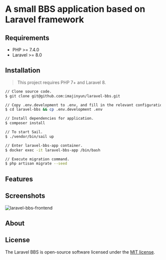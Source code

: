 # A small BBS application based on Laravel framework

## Requirements

* PHP >= 7.4.0
* Laravel >= 8.0

## Installation

> This project requires PHP 7+ and Laravel 8.

```bash
// Clone source code.
$ git clone git@github.com:imajinyun/laravel-bbs.git

// Copy .env.development to .env, and fill in the relevant configuration values.
$ cd laravel-bbs && cp .env.development .env

// Install dependencies for application.
$ composer install

// To start Sail.
$ ./vendor/bin/sail up

// Enter laravel-bbs-app container.
$ docker exec -it laravel-bbs-app /bin/bash

// Execute migration command.
$ php artisan migrate --seed
```

## Features

## Screenshots

![laravel-bbs-frontend](https://entities.oss-cn-beijing.aliyuncs.com/laravel/bbs/screenshots/laravel-bbs-frontend.png)

## About

## License

The Laravel BBS is open-source software licensed under the [MIT license](https://opensource.org/licenses/MIT).
